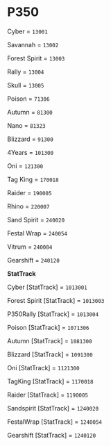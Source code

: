 
# P350


Cyber = `13001`

Savannah = `13002`

Forest Spirit = `13003`

Rally = `13004`

Skull = `13005`

Poison = `71306`

Autumn = `81300`

Nano = `81323`

Blizzard = `91300`

4Years = `101300`

Oni = `121300`

Tag King = `170018`

Raider = `190005`

Rhino = `220007`

Sand Spirit = `240020`

Festal Wrap = `240054`

Vitrum = `240084`

Gearshift = `240120`


**StatTrack**


Cyber [StatTrack] = `1013001`

Forest Spirit [StatTrack] = `1013003`

P350Rally [StatTrack] = `1013004`

Poison [StatTrack] = `1071306`

Autumn [StatTrack] = `1081300`

Blizzard [StatTrack] = `1091300`

Oni [StatTrack] = `1121300`

TagKing [StatTrack] = `1170018`

Raider [StatTrack] = `1190005`

Sandspirit [StatTrack] = `1240020`

FestalWrap [StatTrack] = `1240054`

Gearshift [StatTrack] = `1240120`


